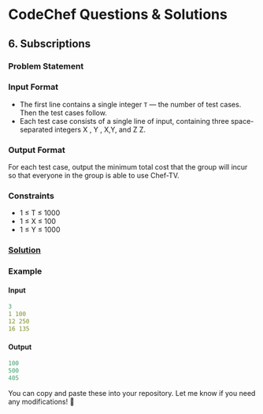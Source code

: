 # CodeChef Questions & Solutions

## 6. Subscriptions
### Problem Statement


### Input Format
- The first line contains a single integer ```T``` — the number of test cases. Then the test cases follow.
- Each test case consists of a single line of input, containing three space-separated integers
  X
  ,
  Y
  ,
  X,Y, and
  Z
  Z.

### Output Format
For each test case, output the minimum total cost that the group will incur so that everyone in the group is able to use Chef-TV.

### Constraints
- 1 ≤ T ≤ 1000
- 1 ≤ X ≤ 100
- 1 ≤ Y ≤ 1000

### [Solution](./Subscriptions.java)


### Example
#### Input
```yaml
3
1 100
12 250
16 135
```
#### Output
```objectivec
100
500
405
```


You can copy and paste these into your repository. Let me know if you need any modifications! 🚀
